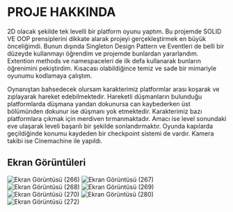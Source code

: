 # PROJE HAKKINDA
 
   2D olacak şekilde tek levelli bir platform oyunu yaptım. Bu projemde SOLID VE OOP prensiplerini dikkate alarak projeyi gerçekleştirmek en büyük önceliğimdi. Bunun dışında Singleton Design Pattern ve Eventleri de belli bir düzeyde kullanmayı öğrendim ve projemde bunlardan yararlandım. Extention methods ve namespaceleri de ilk defa kullanarak bunların öğrenimini pekiştirdim. Kısacası olabildiğince temiz ve sade bir mimariyle oyunumu kodlamaya çalıştım.

   Oynanıştan bahsedecek olursam karakterimiz platformlar arası koşarak ve zıplayarak hareket edebilmektedir. Hareketli düşmanların bulunduğu platformlarda düşmana yandan dokunursa can kaybederken üst bölümünden dokunur ise düşmanı yok etmektedir. Karakterimiz bazı platformlara çıkmak için merdiven tırmanmaktadır. Amacı ise level sonundaki eve ulaşarak leveli başarılı bir şekilde sonlandırmaktır. Oyunda kapılarda geçildiğinde konumu kaydeden bir checkpoint sistemi de vardır. Kamera takibi ise Cinemachine ile yapıldı.

## Ekran Görüntüleri
![Ekran Görüntüsü (266)](https://github.com/gokberksenocak/2D_Platformer/assets/102216059/dc792a74-0146-4f32-ad2f-acd25d858404)
![Ekran Görüntüsü (267)](https://github.com/gokberksenocak/2D_Platformer/assets/102216059/64b828b5-560a-45bd-af69-082a2c75240e)
![Ekran Görüntüsü (268)](https://github.com/gokberksenocak/2D_Platformer/assets/102216059/91b48d2d-d851-4b15-97f2-f9acf09d194d)
![Ekran Görüntüsü (269)](https://github.com/gokberksenocak/2D_Platformer/assets/102216059/b7c60001-1d9d-413f-8a85-3ebb2de9d1b8)
![Ekran Görüntüsü (270)](https://github.com/gokberksenocak/2D_Platformer/assets/102216059/368b4a36-b61c-45db-8c0c-a58d47b7cc76)
![Ekran Görüntüsü (280)](https://github.com/gokberksenocak/2D_Platformer/assets/102216059/8dffc2c9-28db-4881-9e16-793c3222a977)
![Ekran Görüntüsü (272)](https://github.com/gokberksenocak/2D_Platformer/assets/102216059/5f856c66-ebca-433f-9f36-828e08cb3b18)
